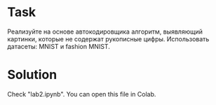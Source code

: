 # Task
Реализуйте на основе автокодировщика алгоритм, выявляющий картинки, которые не содержат рукописные цифры. 
Использовать датасеты: MNIST и fashion MNIST.
# Solution
Check "lab2.ipynb". You can open this file in Colab.